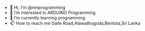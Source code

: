 - 👋 Hi, I’m @mnprogramming
- 👀 I’m interested in ARDUINO Programming
- 🌱 I’m currently learning programming
- 📫 How to reach me Galle Road,Alawathugoda,Bentota,Sri Lanka

<!---
mnprogramming/mnprogramming is a ✨ special ✨ repository because its `README.md` (this file) appears on your GitHub profile.
You can click the Preview link to take a look at your changes.
--->
